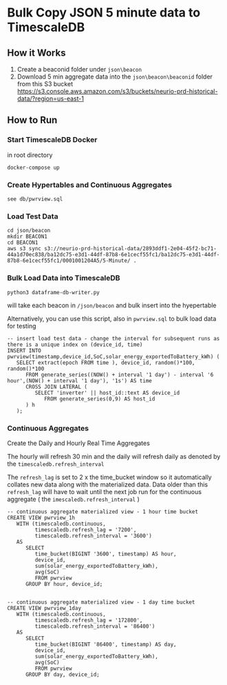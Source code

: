 # Bulk Copy JSON 5 minute data to TimescaleDB

## How it Works

1. Create a beaconid folder under `json\beacon`
2. Download 5 min aggregate data into the `json\beacon\beaconid` folder from this S3 bucket
https://s3.console.aws.amazon.com/s3/buckets/neurio-prd-historical-data/?region=us-east-1

## How to Run

### Start TimescaleDB Docker

in root directory
```
docker-compose up
```

### Create Hypertables and Continuous Aggregates

```
see db/pwrview.sql 
```

### Load Test Data 

```
cd json/beacon
mkdir BEACON1
cd BEACON1
aws s3 sync s3://neurio-prd-historical-data/2893ddf1-2e04-45f2-bc71-44a1d70ec838/ba12dc75-e3d1-44df-87b8-6e1cecf55fc1/ba12dc75-e3d1-44df-87b8-6e1cecf55fc1/0001001204A5/5-Minute/ .
```

### Bulk Load Data into TimescaleDB

```
python3 dataframe-db-writer.py
```
will take each beacon in `/json/beacon` and bulk insert into the hyepertable

Alternatively, you can use this script, also in `pwrview.sql` to bulk load data for testing
```
-- insert load test data - change the interval for subsequent runs as there is a unique index on (device_id, time)
INSERT INTO pwrview(timestamp,device_id,SoC,solar_energy_exportedToBattery_kWh) (
   SELECT extract(epoch FROM time ), device_id, random()*100, random()*100
      FROM generate_series((NOW() + interval '1 day') - interval '6 hour',(NOW() + interval '1 day'), '1s') AS time
      CROSS JOIN LATERAL (
         SELECT 'inverter' || host_id::text AS device_id 
            FROM generate_series(0,9) AS host_id
      ) h
   );
  ```

### Continuous Aggregates

Create the Daily and Hourly Real Time Aggregates

The hourly will refresh 30 min and the daily will refresh daily as denoted by the `timescaledb.refresh_interval`

The `refresh_lag` is set to 2 x the time_bucket window so it automatically collates new data along with the materialized data.
Data older than this `refresh_lag` will have to wait until the next job run for the continuous aggregate ( the `imescaledb.refresh_interval` )

```
-- continuous aggregate materialized view - 1 hour time bucket
CREATE VIEW pwrview_1h
   WITH (timescaledb.continuous, 
         timescaledb.refresh_lag = '7200',
         timescaledb.refresh_interval = '3600')
   AS
      SELECT 
         time_bucket(BIGINT '3600', timestamp) AS hour,
         device_id, 
         sum(solar_energy_exportedToBattery_kWh),
         avg(SoC)
         FROM pwrview
      GROUP BY hour, device_id;


-- continuous aggregate materialized view - 1 day time bucket
CREATE VIEW pwrview_1day
   WITH (timescaledb.continuous, 
         timescaledb.refresh_lag = '172800',
         timescaledb.refresh_interval = '86400')
   AS
      SELECT 
         time_bucket(BIGINT '86400', timestamp) AS day,
         device_id, 
         sum(solar_energy_exportedToBattery_kWh),
         avg(SoC)
         FROM pwrview
      GROUP BY day, device_id;
```




